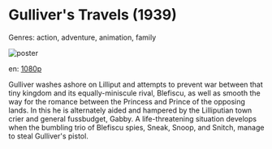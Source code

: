 # Gulliver's Travels (1939)

Genres: action, adventure, animation, family

![poster](http://image.tmdb.org/t/p/w500/oxJuUeTOaAunEJJ64F2ua0Q3XSz.jpg)

en:
  [1080p](magnet:?xt=urn:btih:C6DA652A6FB2DFFE6DF1875F7977F6C094E42558&tr=udp://glotorrents.pw:6969/announce&tr=udp://tracker.opentrackr.org:1337/announce&tr=udp://torrent.gresille.org:80/announce&tr=udp://tracker.openbittorrent.com:80&tr=udp://tracker.coppersurfer.tk:6969&tr=udp://tracker.leechers-paradise.org:6969&tr=udp://p4p.arenabg.ch:1337&tr=udp://tracker.internetwarriors.net:1337)
  


Gulliver washes ashore on Lilliput and attempts to prevent war between that tiny kingdom and its equally-miniscule rival, Blefiscu, as well as smooth the way for the romance between the Princess and Prince of the opposing lands. In this he is alternately aided and hampered by the Lilliputian town crier and general fussbudget, Gabby. A life-threatening situation develops when the bumbling trio of Blefiscu spies, Sneak, Snoop, and Snitch, manage to steal Gulliver's pistol.